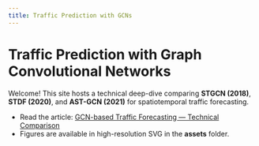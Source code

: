 ```yaml
---
title: Traffic Prediction with GCNs
---
```


# Traffic Prediction with Graph Convolutional Networks

Welcome! This site hosts a technical deep-dive comparing **STGCN (2018)**, **STDF (2020)**, and **AST-GCN (2021)** for spatiotemporal traffic forecasting.

- Read the article: [GCN-based Traffic Forecasting — Technical Comparison](posts/gcn-comparison.md)
- Figures are available in high-resolution SVG in the **assets** folder.
